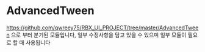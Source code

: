 # AdvancedTween
https://github.com/qwreey75/RBX_UI_PROJECT/tree/master/AdvancedTween 으로 부터 분기된 모듈입니다, 일부 수정사항을 담고 있을 수 있으며 일부 모듈이 필요로 할 때 사용됩니다
